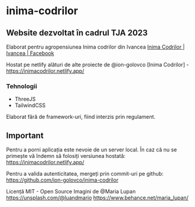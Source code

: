 # inima-codrilor

## Website dezvoltat în cadrul TJA 2023
Elaborat pentru agropensiunea Inima codrilor din Ivancea
[Inima Codrilor | Ivancea | Facebook](https://www.facebook.com/inima.codrilor)

Hostat pe netlify alături de alte proiecte de @ion-golovco 
[Inima Codrilor] - https://inimacodrilor.netlify.app/

### Tehnologii
 - ThreeJS
 - TailwindCSS

Elaborat fără de framework-uri, fiind interzis prin regulament.

## Important
Pentru a porni aplicația este nevoie de un server local. În caz că nu se primește vă îndemn să folosiți versiunea hostată:
https://inimacodrilor.netlify.app/

Pentru a valida autenticitatea, mergeți prin commit-uri pe github:
https://github.com/ion-golovco/inima-codrilor

Licență MIT - Open Source
Imagini de @Maria Lupan
https://unsplash.com/@luandmario
https://www.behance.net/maria_lupan/
